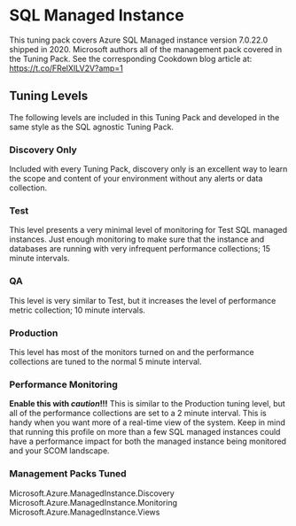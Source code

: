 # SQL Managed Instance

This tuning pack covers Azure SQL Managed instance version 7.0.22.0 shipped in 2020. Microsoft authors all of the management pack covered in the Tuning Pack.
See the corresponding Cookdown blog article at: https://t.co/FRelXILV2V?amp=1

## Tuning Levels

The following levels are included in this Tuning Pack and developed in the same style as the SQL agnostic Tuning Pack.

### Discovery Only

Included with every Tuning Pack, discovery only is an excellent way to learn the scope and content of your environment without any alerts or data collection.

### Test

This level presents a very minimal level of monitoring for Test SQL managed instances.  Just enough monitoring to make sure that the instance and databases are running with very infrequent performance collections; 15 minute intervals.

### QA

This level is very similar to Test, but it increases the level of performance metric collection; 10 minute intervals.

### Production

This level has most of the monitors turned on and the performance collections are tuned to the normal 5 minute interval.

### Performance Monitoring

**Enable this with _caution_!!!**  This is similar to the Production tuning level, but all of the performance collections are set to a 2 minute interval.  This is handy when you want more of a real-time view of the system.  Keep in mind that running this profile on more than a few SQL managed instances could have a performance impact for both the managed instance being monitored and your SCOM landscape.

### Management Packs Tuned

Microsoft.Azure.ManagedInstance.Discovery  
Microsoft.Azure.ManagedInstance.Monitoring  
Microsoft.Azure.ManagedInstance.Views  

